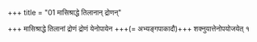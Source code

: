 +++
title = "01 मासिश्राद्धे तिलानान् द्रोणन्"

+++
मासिश्राद्धे तिलानां द्रोणं द्रोणं येनोपायेन +++(= अभ्यङ्गपाकादौ)+++ शक्नुयात्तेनोपयोजयेत् १